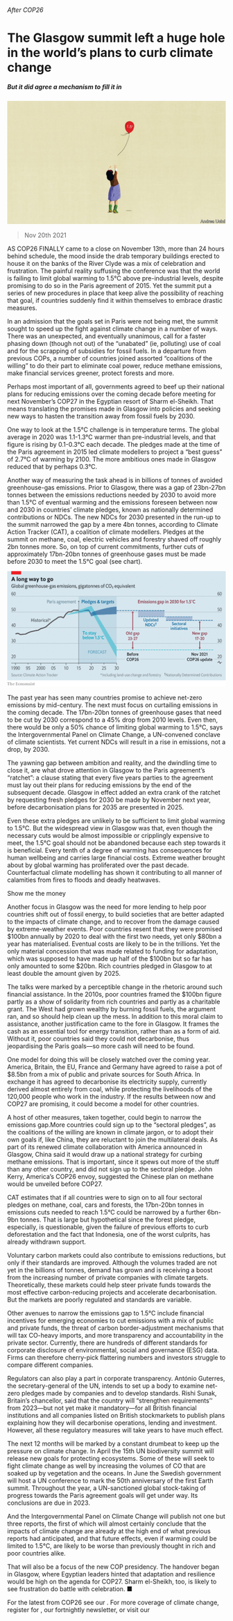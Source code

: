 ###### After COP26

# The Glasgow summit left a huge hole in the world’s plans to curb climate change 

##### But it did agree a mechanism to fill it in 

![image](images/20211120_IRD001_0.jpg) 

> Nov 20th 2021 

AS COP26 FINALLY came to a close on November 13th, more than 24 hours behind schedule, the mood inside the drab temporary buildings erected to house it on the banks of the River Clyde was a mix of celebration and frustration. The painful reality suffusing the conference was that the world is failing to limit global warming to 1.5°C above pre-industrial levels, despite promising to do so in the Paris agreement of 2015. Yet the summit put a series of new procedures in place that keep alive the possibility of reaching that goal, if countries suddenly find it within themselves to embrace drastic measures.

In an admission that the goals set in Paris were not being met, the summit sought to speed up the fight against climate change in a number of ways. There was an unexpected, and eventually unanimous, call for a faster phasing down (though not out) of the “unabated” (ie, polluting) use of coal and for the scrapping of subsidies for fossil fuels. In a departure from previous COPs, a number of countries joined assorted “coalitions of the willing” to do their part to eliminate coal power, reduce methane emissions, make financial services greener, protect forests and more.


Perhaps most important of all, governments agreed to beef up their national plans for reducing emissions over the coming decade before meeting for next November’s COP27 in the Egyptian resort of Sharm el-Sheikh. That means translating the promises made in Glasgow into policies and seeking new ways to hasten the transition away from fossil fuels by 2030.

One way to look at the 1.5°C challenge is in temperature terms. The global average in 2020 was 1.1-1.3°C warmer than pre-industrial levels, and that figure is rising by 0.1-0.3°C each decade. The pledges made at the time of the Paris agreement in 2015 led climate modellers to project a “best guess” of 2.7°C of warming by 2100. The more ambitious ones made in Glasgow reduced that by perhaps 0.3°C.

Another way of measuring the task ahead is in billions of tonnes of avoided greenhouse-gas emissions. Prior to Glasgow, there was a gap of 23bn-27bn tonnes between the emissions reductions needed by 2030 to avoid more than 1.5°C of eventual warming and the emissions foreseen between now and 2030 in countries’ climate pledges, known as nationally determined contributions or NDCs. The new NDCs for 2030 presented in the run-up to the summit narrowed the gap by a mere 4bn tonnes, according to Climate Action Tracker (CAT), a coalition of climate modellers. Pledges at the summit on methane, coal, electric vehicles and forestry shaved off roughly 2bn tonnes more. So, on top of current commitments, further cuts of approximately 17bn-20bn tonnes of greenhouse gases must be made before 2030 to meet the 1.5°C goal (see chart).

![image](images/20211120_IRC932.png) 


The past year has seen many countries promise to achieve net-zero emissions by mid-century. The next must focus on curtailing emissions in the coming decade. The 17bn-20bn tonnes of greenhouse gases that need to be cut by 2030 correspond to a 45% drop from 2010 levels. Even then, there would be only a 50% chance of limiting global warming to 1.5°C, says the Intergovernmental Panel on Climate Change, a UN-convened conclave of climate scientists. Yet current NDCs will result in a rise in emissions, not a drop, by 2030.

The yawning gap between ambition and reality, and the dwindling time to close it, are what drove attention in Glasgow to the Paris agreement’s “ratchet”: a clause stating that every five years parties to the agreement must lay out their plans for reducing emissions by the end of the subsequent decade. Glasgow in effect added an extra crank of the ratchet by requesting fresh pledges for 2030 be made by November next year, before decarbonisation plans for 2035 are presented in 2025.

Even these extra pledges are unlikely to be sufficient to limit global warming to 1.5°C. But the widespread view in Glasgow was that, even though the necessary cuts would be almost impossible or cripplingly expensive to meet, the 1.5°C goal should not be abandoned because each step towards it is beneficial. Every tenth of a degree of warming has consequences for human wellbeing and carries large financial costs. Extreme weather brought about by global warming has proliferated over the past decade. Counterfactual climate modelling has shown it contributing to all manner of calamities from fires to floods and deadly heatwaves.

Show me the money

Another focus in Glasgow was the need for more lending to help poor countries shift out of fossil energy, to build societies that are better adapted to the impacts of climate change, and to recover from the damage caused by extreme-weather events. Poor countries resent that they were promised $100bn annually by 2020 to deal with the first two needs, yet only $80bn a year has materialised. Eventual costs are likely to be in the trillions. Yet the only material concession that was made related to funding for adaptation, which was supposed to have made up half of the $100bn but so far has only amounted to some $20bn. Rich countries pledged in Glasgow to at least double the amount given by 2025.

The talks were marked by a perceptible change in the rhetoric around such financial assistance. In the 2010s, poor countries framed the $100bn figure partly as a show of solidarity from rich countries and partly as a charitable grant. The West had grown wealthy by burning fossil fuels, the argument ran, and so should help clean up the mess. In addition to this moral claim to assistance, another justification came to the fore in Glasgow. It frames the cash as an essential tool for energy transition, rather than as a form of aid. Without it, poor countries said they could not decarbonise, thus jeopardising the Paris goals—so more cash will need to be found.

One model for doing this will be closely watched over the coming year. America, Britain, the EU, France and Germany have agreed to raise a pot of $8.5bn from a mix of public and private sources for South Africa. In exchange it has agreed to decarbonise its electricity supply, currently derived almost entirely from coal, while protecting the livelihoods of the 120,000 people who work in the industry. If the results between now and COP27 are promising, it could become a model for other countries.

A host of other measures, taken together, could begin to narrow the emissions gap.More countries could sign up to the “sectoral pledges”, as the coalitions of the willing are known in climate jargon, or to adopt their own goals if, like China, they are reluctant to join the multilateral deals. As part of its renewed climate collaboration with America announced in Glasgow, China said it would draw up a national strategy for curbing methane emissions. That is important, since it spews out more of the stuff than any other country, and did not sign up to the sectoral pledge. John Kerry, America’s COP26 envoy, suggested the Chinese plan on methane would be unveiled before COP27.

CAT estimates that if all countries were to sign on to all four sectoral pledges on methane, coal, cars and forests, the 17bn-20bn tonnes in emissions cuts needed to reach 1.5°C could be narrowed by a further 6bn-9bn tonnes. That is large but hypothetical since the forest pledge, especially, is questionable, given the failure of previous efforts to curb deforestation and the fact that Indonesia, one of the worst culprits, has already withdrawn support.

Voluntary carbon markets could also contribute to emissions reductions, but only if their standards are improved. Although the volumes traded are not yet in the billions of tonnes, demand has grown and is receiving a boost from the increasing number of private companies with climate targets. Theoretically, these markets could help steer private funds towards the most effective carbon-reducing projects and accelerate decarbonisation. But the markets are poorly regulated and standards are variable.

Other avenues to narrow the emissions gap to 1.5°C include financial incentives for emerging economies to cut emissions with a mix of public and private funds, the threat of carbon border-adjustment mechanisms that will tax CO-heavy imports, and more transparency and accountability in the private sector. Currently, there are hundreds of different standards for corporate disclosure of environmental, social and governance (ESG) data. Firms can therefore cherry-pick flattering numbers and investors struggle to compare different companies.

Regulators can also play a part in corporate transparency. António Guterres, the secretary-general of the UN, intends to set up a body to examine net-zero pledges made by companies and to develop standards. Rishi Sunak, Britain’s chancellor, said that the country will “strengthen requirements’‘ from 2023—but not yet make it mandatory—for all British financial institutions and all companies listed on British stockmarkets to publish plans explaining how they will decarbonise operations, lending and investment. However, all these regulatory measures will take years to have much effect.

The next 12 months will be marked by a constant drumbeat to keep up the pressure on climate change. In April the 15th UN biodiversity summit will release new goals for protecting ecosystems. Some of these will seek to fight climate change as well by increasing the volumes of CO that are soaked up by vegetation and the oceans. In June the Swedish government will host a UN conference to mark the 50th anniversary of the first Earth summit. Throughout the year, a UN-sanctioned global stock-taking of progress towards the Paris agreement goals will get under way. Its conclusions are due in 2023.

And the Intergovernmental Panel on Climate Change will publish not one but three reports, the first of which will almost certainly conclude that the impacts of climate change are already at the high end of what previous reports had anticipated, and that future effects, even if warming could be limited to 1.5°C, are likely to be worse than previously thought in rich and poor countries alike.

That will also be a focus of the new COP presidency. The handover began in Glasgow, where Egyptian leaders hinted that adaptation and resilience would be high on the agenda for COP27. Sharm el-Sheikh, too, is likely to see frustration do battle with celebration. ■

For the latest from COP26 see our . For more coverage of climate change, register for , our fortnightly newsletter, or visit our 

